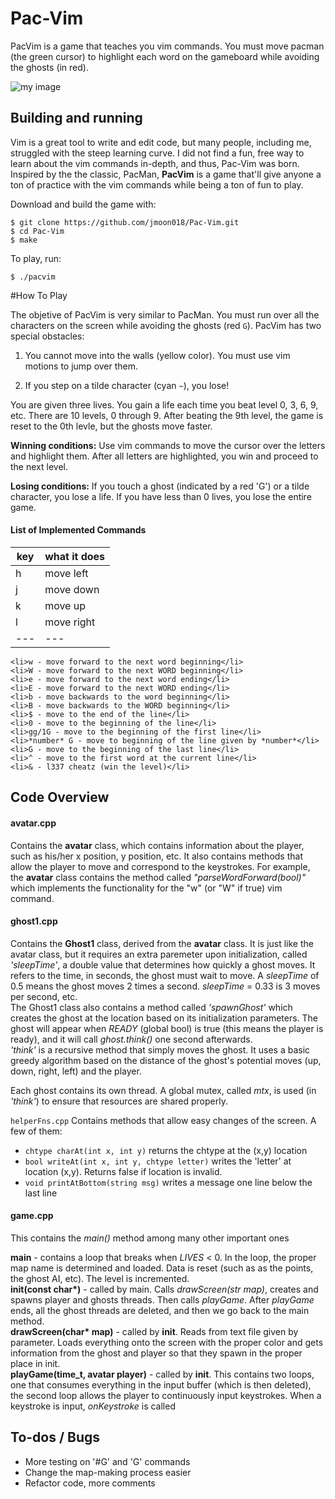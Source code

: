 # Pac-Vim

PacVim is a game that teaches you vim commands.
You must move pacman (the green cursor) to highlight each word on the gameboard while avoiding the ghosts (in red).

![my image](https://raw.githubusercontent.com/jmoon018/Pac-Vim/master/gifs/all.gif)
<h2><a name="HowToInstallTag"></a>Building and running</h2>

Vim is a great tool to write and edit code, but many 
people, including me, struggled with the steep learning curve. 
I did not find a fun, free way to learn about the vim commands
in-depth, and thus, Pac-Vim was born. Inspired by the the classic,
PacMan, <b>PacVim</b> is a game that'll give anyone a ton of
practice with the vim commands while being a ton of fun to play.

Download and build the game with:
```
$ git clone https://github.com/jmoon018/Pac-Vim.git
$ cd Pac-Vim
$ make
```

To play, run:
```
$ ./pacvim
```

<a name="HowToPlayTag"></a>
#How To Play

The objetive of PacVim is very similar to PacMan.
You must run over all the characters on the screen while avoiding the ghosts (red `G`).
PacVim has two special obstacles:

1. You cannot move into the walls (yellow color).  You must use vim motions to jump over them.

2. If you step on a tilde character (cyan `~`), you lose!

You are given three lives. You gain a life each time you beat
level 0, 3, 6, 9, etc. There are 10 levels, 0 through 9. After
beating the 9th level, the game is reset to the 0th levle, but
the ghosts move faster.

<b>Winning conditions:</b> Use vim commands to move the cursor
over the letters and highlight them. After all letters are
highlighted, you win and proceed to the next level.

<b>Losing conditions:</b> If you touch a ghost (indicated
by a red 'G') or a tilde character, you lose a life. If you
have less than 0 lives, you lose the entire game.

<h4>List of Implemented Commands</h4>

| key | what it does |
| --- | --- |
| h   | move left |
| j   | move down |
| k   | move up |
| l   | move right |
| --- | ---

	<li>w - move forward to the next word beginning</li>
	<li>W - move forward to the next WORD beginning</li>
	<li>e - move forward to the next word ending</li>
	<li>E - move forward to the next WORD ending</li>
	<li>b - move backwards to the word beginning</li>
	<li>B - move backwards to the WORD beginning</li>
	<li>$ - move to the end of the line</li>
	<li>0 - move to the beginning of the line</li>
	<li>gg/1G - move to the beginning of the first line</li>
	<li>*number* G - move to beginning of the line given by *number*</li>
	<li>G - move to the beginning of the last line</li>
	<li>^ - move to the first word at the current line</li>
	<li>& - l337 cheatz (win the level)</li>
</ul>

<h2><a name="CodeOverviewTag">Code Overview</a></h2>

<h4>avatar.cpp</h4>
Contains the <b>avatar</b> class, which contains information about
the player, such as his/her x position, y position, etc. It
also contains methods that allow the player to move and correspond
to the keystrokes. For example, the <b>avatar</b> class contains the method
called <i>"parseWordForward(bool)"</i> which implements the functionality
for the "w" (or "W" if true) vim command.

<h4>ghost1.cpp</h4>
Contains the <b>Ghost1</b> class, derived from the <b>avatar</b> class. It is
just like the avatar class, but it requires an extra paremeter
upon initialization, called <i>'sleepTime'</i>, a double value that
determines how quickly a ghost moves. It refers to the time, in
seconds, the ghost must wait to move. A <i>sleepTime</i> of 0.5 means
the ghost moves 2 times a second. <i>sleepTime</i> = 0.33 is 3 moves per second, etc.
<br>
The Ghost1 class also contains a method called <i>'spawnGhost'</i> which
creates the ghost at the location based on its initialization parameters.
The ghost will appear when <i>READY</i> (global bool) is true (this means the player
is ready), and it will call <i>ghost.think()</i> one second afterwards.
<br>
<i>'think'</i> is a recursive method that simply moves the ghost. It uses 
a basic greedy algorithm based on the distance of the ghost's potential
moves (up, down, right, left) and the player.
<br>

Each ghost contains its own thread. A global mutex, called <i>mtx</i>, is
used (in <i>'think'</i>) to ensure that resources are shared properly.

`helperFns.cpp`
Contains methods that allow easy changes of the screen. A few of them:

* `chtype charAt(int x, int y)` returns the chtype at the (x,y) location
* `bool writeAt(int x, int y, chtype letter)` writes the 'letter' at location (x,y). Returns false if location is invalid.
* `void printAtBottom(string msg)`  writes a message one line below the last line

<h4>game.cpp</h4>
This contains the <i>main()</i> method among many other important ones

<b>main</b> - contains a loop that breaks when <i>LIVES</i> < 0. In the loop,
the proper map name is determined and loaded. Data is reset (such as as the points,
the ghost AI, etc). The level is incremented.
<br>
<b>init(const char*)</b> - called by main. Calls <i>drawScreen(str map)</i>, creates and
spawns player and ghosts threads. Then calls <i>playGame</i>. After <i>playGame</i>
ends, all the ghost threads are deleted, and then we go back to the main method.
<br>
<b>drawScreen(char* map)</b> - called by <b>init</b>. Reads from text file given
by parameter. Loads everything onto the screen with the proper color and gets
information from the ghost and player so that they spawn in the proper place in init.
<br>
<b>playGame(time_t, avatar player)</b> - called by <b>init</b>. This contains two loops,
one that consumes everything in the input buffer (which is then deleted), the second
loop allows the player to continuously input keystrokes. When a keystroke is input,
<i>onKeystroke</i> is called
<br>


<h2><a name="ToDoBugsTag">To-dos / Bugs</a></h2>
<ul>
	<li>More testing on '#G' and 'G' commands</li>
	<li>Change the map-making process easier</li>
	<li>Refactor code, more comments</li>
</ul>
